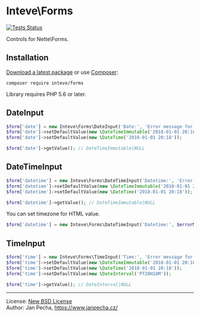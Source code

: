 Inteve\Forms
============

[![Tests Status](https://github.com/inteve/forms/workflows/Tests/badge.svg)](https://github.com/inteve/forms/actions)

Controls for Nette\Forms.


Installation
------------

[Download a latest package](https://github.com/inteve/forms/releases) or use [Composer](http://getcomposer.org/):

```
composer require inteve/forms
```

Library requires PHP 5.6 or later.


DateInput
---------

```php
$form['date'] = new Inteve\Forms\DateInput('Date:', 'Error message for invalid date.');
$form['date']->setDefaultValue(new \DateTimeImmutable('2018-01-01 20:18'));
$form['date']->setDefaultValue(new \DateTime('2018-01-01 20:18'));

$form['date']->getValue(); // DateTimeImmutable|NULL
```


DateTimeInput
-------------

```php
$form['datetime'] = new Inteve\Forms\DateTimeInput('Datetime:', 'Error message for invalid datetime.');
$form['datetime']->setDefaultValue(new \DateTimeImmutable('2018-01-01 20:18'));
$form['datetime']->setDefaultValue(new \DateTime('2018-01-01 20:18'));

$form['datetime']->getValue(); // DateTimeImmutable|NULL
```

You can set timezone for HTML value.

```php
$form['datetime'] = new Inteve\Forms\DateTimeInput('Datetime:', $errorMessage, 'Europe/Prague');
```


TimeInput
---------

```php
$form['time'] = new Inteve\Forms\TimeInput('Time:', 'Error message for invalid time.');
$form['time']->setDefaultValue(new \DateTimeImmutable('2018-01-01 20:18'));
$form['time']->setDefaultValue(new \DateTime('2018-01-01 20:18'));
$form['time']->setDefaultValue(new \DateInterval('PT20H18M'));

$form['time']->getValue(); // DateInterval|NULL
```


------------------------------

License: [New BSD License](license.md)
<br>Author: Jan Pecha, https://www.janpecha.cz/
